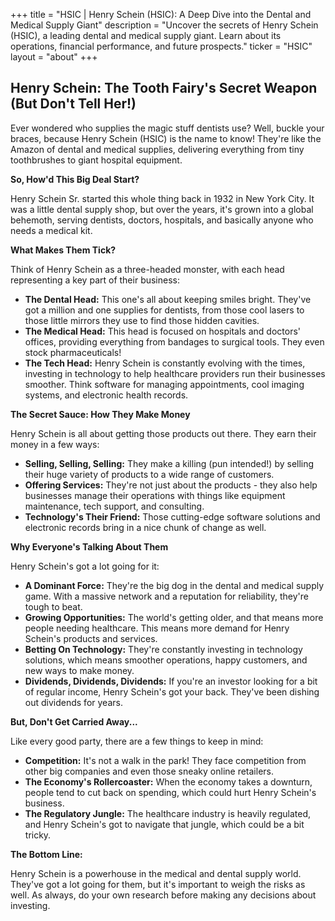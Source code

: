 +++
title = "HSIC |  Henry Schein (HSIC): A Deep Dive into the Dental and Medical Supply Giant"
description = "Uncover the secrets of Henry Schein (HSIC), a leading dental and medical supply giant. Learn about its operations, financial performance, and future prospects."
ticker = "HSIC"
layout = "about"
+++

        


##  Henry Schein:  The Tooth Fairy's Secret Weapon (But Don't Tell Her!)

Ever wondered who supplies the magic stuff dentists use?  Well, buckle your braces, because Henry Schein (HSIC) is the name to know!  They're like the Amazon of dental and medical supplies,  delivering everything from tiny toothbrushes to giant hospital equipment.  

**So, How'd This Big Deal Start?**

Henry Schein Sr. started this whole thing back in 1932 in New York City.  It was a little dental supply shop, but over the years, it's grown into a global behemoth, serving dentists, doctors, hospitals, and basically anyone who needs a medical kit.

**What Makes Them Tick?**

Think of Henry Schein as a three-headed monster, with each head representing a key part of their business:

* **The Dental Head:** This one's all about keeping smiles bright.  They've got a million and one supplies for dentists, from those cool lasers to those little mirrors they use to find those hidden cavities.
* **The Medical Head:** This head is focused on hospitals and doctors' offices, providing everything from bandages to surgical tools. They even stock pharmaceuticals!
* **The Tech Head:**  Henry Schein is constantly evolving with the times, investing in technology to help healthcare providers run their businesses smoother. Think software for managing appointments, cool imaging systems, and electronic health records. 

**The Secret Sauce: How They Make Money**

Henry Schein is all about getting those products out there. They earn their money in a few ways:

* **Selling, Selling, Selling:**  They make a killing (pun intended!) by selling their huge variety of products to a wide range of customers.
* **Offering  Services:** They're not just about the products - they also help businesses manage their operations with things like equipment maintenance, tech support, and consulting. 
* **Technology's Their Friend:**  Those cutting-edge software solutions and electronic records bring in a nice chunk of change as well.

**Why Everyone's Talking About Them**

Henry Schein's got a lot going for it:

* **A Dominant Force:** They're the big dog in the dental and medical supply game.  With a massive network and a reputation for reliability, they're tough to beat.
* **Growing Opportunities:** The world's getting older, and that means more people needing healthcare.  This means more demand for Henry Schein's products and services.  
* **Betting On Technology:** They're constantly investing in technology solutions, which means smoother operations, happy customers, and new ways to make money.
* **Dividends, Dividends, Dividends:**  If you're an investor looking for a bit of regular income, Henry Schein's got your back.  They've been dishing out dividends for years. 

**But, Don't Get Carried Away...**

Like every good party, there are a few things to keep in mind:

* **Competition:**  It's not a walk in the park! They face competition from other big companies and even those sneaky online retailers. 
* **The Economy's Rollercoaster:** When the economy takes a downturn, people tend to cut back on spending, which could hurt Henry Schein's business. 
* **The Regulatory Jungle:**  The healthcare industry is heavily regulated, and Henry Schein's got to navigate that jungle, which could be a bit tricky.

**The Bottom Line:**

Henry Schein is a powerhouse in the medical and dental supply world.  They've got a lot going for them, but it's important to weigh the risks as well.  As always, do your own research before making any decisions about investing.

        